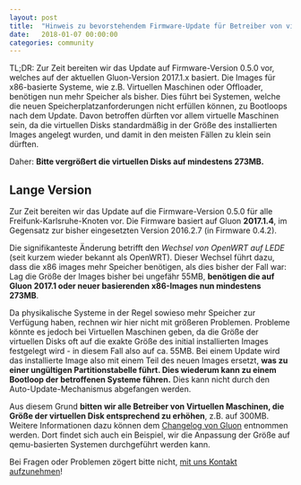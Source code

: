 ```yaml
---
layout: post
title:  "Hinweis zu bevorstehendem Firmware-Update für Betreiber von virtuellen Maschinen"
date:   2018-01-07 00:00:00
categories: community
---
```


TL;DR:
Zur Zeit bereiten wir das Update auf Firmware-Version 0.5.0 vor, welches auf der aktuellen Gluon-Version 2017.1.x basiert. Die Images für x86-basierte Systeme, wie z.B. Virtuellen Maschinen oder Offloader, benötigen nun mehr Speicher als bisher. Dies führt bei Systemen, welche die neuen Speicherplatzanforderungen nicht erfüllen können, zu Bootloops nach dem Update. Davon betroffen dürften vor allem virtuelle Maschinen sein, da die virtuellen Disks standardmäßig in der Größe des installierten Images angelegt wurden, und damit in den meisten Fällen zu klein sein dürften.

Daher: __Bitte vergrößert die virtuellen Disks auf mindestens 273MB.__

<!--*-->

## Lange Version

Zur Zeit bereiten wir das Update auf die Firmware-Version 0.5.0 für alle Freifunk-Karlsruhe-Knoten vor. Die Firmware basiert auf Gluon __2017.1.4__, im Gegensatz zur bisher eingesetzten Version 2016.2.7 (in Firmware 0.4.2).

Die signifikanteste Änderung betrifft den _Wechsel von OpenWRT auf LEDE_ (seit kurzem wieder bekannt als OpenWRT). Dieser Wechsel führt dazu, dass die x86 images mehr Speicher benötigen, als dies bisher der Fall war: Lag die Größe der Images bisher bei ungefähr 55MB, __benötigen die auf Gluon 2017.1 oder neuer basierenden x86-Images nun mindestens 273MB__.

Da physikalische Systeme in der Regel sowieso mehr Speicher zur Verfügung haben, rechnen wir hier nicht mit größeren Problemen. Probleme könnte es jedoch bei Virtuellen Maschinen geben, da die Größe der virtuellen Disks oft auf die exakte Größe des initial installierten Images festgelegt wird - in diesem Fall also auf ca. 55MB.
Bei einem Update wird das installierte Image also mit einem Teil des neuen Images ersetzt, **was zu einer ungültigen Partitionstabelle führt. Dies wiederum kann zu einem Bootloop der betroffenen Systeme führen.** Dies kann nicht durch den Auto-Update-Mechanismus abgefangen werden.

Aus diesem Grund __bitten wir alle Betreiber von Virtuellen Maschinen, die Größe der virtuellen Disk entsprechend zu erhöhen__, z.B. auf 300MB. Weitere Informationen dazu können dem [Changelog von Gluon](https://gluon.readthedocs.io/en/v2017.1.x/releases/v2017.1.html) entnommen werden. Dort findet sich auch ein Beispiel, wir die Anpassung der Größe auf qemu-basierten Systemen durchgeführt werden kann.

Bei Fragen oder Problemen zögert bitte nicht, [mit uns Kontakt aufzunehmen](/kontakt/)!
